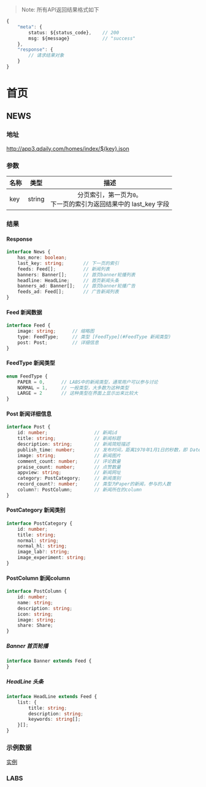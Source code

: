 > Note: 所有API返回结果格式如下

```typescript
{
    "meta": {
        status: ${status_code},    // 200
        msg: ${message}            // "success"
    },
    "response": {
        // 请求结果对象
    }
}

```

# 首页

## NEWS

### 地址

http://app3.qdaily.com/homes/index/${key}.json

### 参数

| 名称     | 类型    | 描述         |
|----------|:------:|:------------:|
| key      | string | 分页索引，第一页为`0`。 <br/>下一页的索引为返回结果中的 last_key 字段 |

### 结果

#### Response

```typescript
interface News {
    has_more: boolean;
    last_key: string;       // 下一页的索引
    feeds: Feed[];          // 新闻列表
    banners: Banner[];      // 首页banner轮播列表
    headline: HeadLine;     // 首页新闻头条
    banners_ad: Banner[];   // 首页banner轮播广告
    feeds_ad: Feed[];       // 广告新闻列表
}
```

#### Feed 新闻数据

```typescript
interface Feed {
    image: string;      // 缩略图
    type: FeedType;     // 类型 [FeedType](#FeedType 新闻类型)
    post: Post;         // 详细信息
}
```

#### FeedType 新闻类型

```typescript
enum FeedType {
    PAPER = 0,      // LABS中的新闻类型，通常用户可以参与讨论
    NORMAL = 1,     // 一般类型，大多数为这种类型
    LARGE = 2       // 这种类型在界面上显示出来比较大
}
```

#### Post 新闻详细信息

```typescript
interface Post {
    id: number;                 // 新闻id
    title: string;              // 新闻标题
    description: string;        // 新闻简短描述
    publish_time: number;       // 发布时间，距离1970年1月1日的秒数，即 Date.now() / 1000
    image: string;              // 新闻图片
    comment_count: number;      // 评论数量
    praise_count: number;       // 点赞数量
    appview: string;            // 新闻网址
    category: PostCategory;     // 新闻类别
    record_count?: number;      // 类型为Paper的新闻，参与的人数
    column?: PostColumn;        // 新闻所在的column
}
```

#### PostCategory 新闻类别

```typescript
interface PostCategory {
    id: number;
    title: string;
    normal: string;
    normal_hl: string;
    image_lab?: string;
    image_experiment: string;
}
```

#### PostColumn 新闻column

```typescript
interface PostColumn {
    id: number;
    name: string;
    description: string;
    icon: string;
    image: string;
    share: Share;
}
```

##### Banner 首页轮播

```typescript
interface Banner extends Feed {
}
```

##### HeadLine 头条

```typescript
interface HeadLine extends Feed {
    list: {
        title: string;
        description: string;
        keywords: string[];
    }[];
}
```

### 示例数据

[实例](example_data/homes0.json)


### LABS